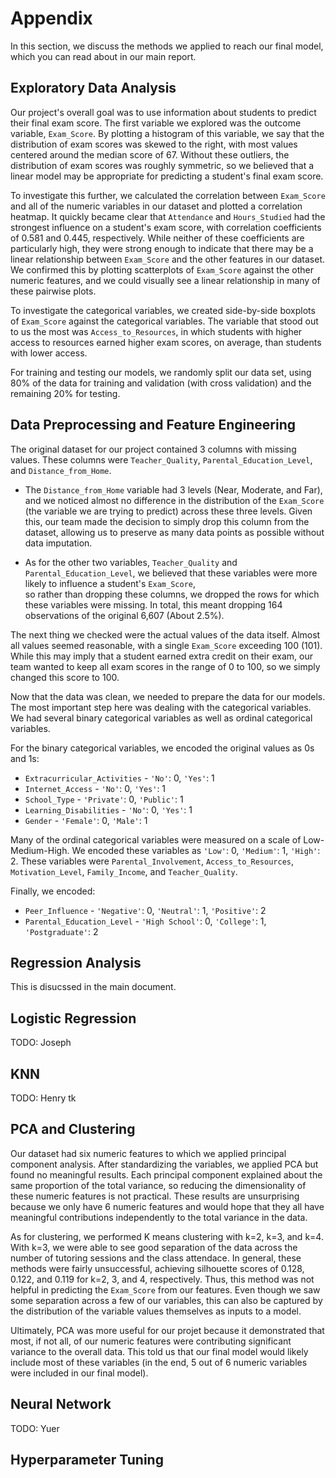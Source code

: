 # Appendix

In this section, we discuss the methods we applied to reach our final model, which you can read about in our main report.

## Exploratory Data Analysis

Our project's overall goal was to use information about students to predict their final exam score.
The first variable we explored was the outcome variable, `Exam_Score`. 
By plotting a histogram of this variable, we say that the distribution of exam scores was skewed to the right, with most values centered around the median score of 67.
Without these outliers, the distribution of exam scores was roughly symmetric, so we believed that a linear model may be appropriate for predicting a student's final exam score.

To investigate this further, we calculated the correlation between `Exam_Score` and all of the numeric variables in our dataset and plotted a correlation heatmap.
It quickly became clear that `Attendance` and `Hours_Studied` had the strongest influence on a student's exam score, with correlation coefficients of 0.581 and 0.445, respectively.
While neither of these coefficients are particularly high, they were strong enough to indicate that there may be a linear relationship between `Exam_Score` and the other features in our dataset.
We confirmed this by plotting scatterplots of `Exam_Score` against the other numeric features, and we could visually see a linear relationship in many of these pairwise plots.

To investigate the categorical variables, we created side-by-side boxplots of `Exam_Score` against the categorical variables.
The variable that stood out to us the most was `Access_to_Resources`, in which students with higher access to resources earned higher exam scores, on average, than students with lower access.

For training and testing our models, we randomly split our data set, using 80% of the data for training and validation (with cross validation) and the remaining 20% for testing.

## Data Preprocessing and Feature Engineering

The original dataset for our project contained 3 columns with missing values. These columns were `Teacher_Quality`, `Parental_Education_Level`, and `Distance_from_Home`.

* The `Distance_from_Home` variable had 3 levels (Near, Moderate, and Far), and we noticed almost no difference in the distribution of the `Exam_Score` (the variable we are trying to predict)
across these three levels. Given this, our team made the decision to simply drop this column from the dataset, allowing us to preserve as many data points as possible without data imputation.

* As for the other two variables, `Teacher_Quality` and `Parental_Education_Level`, we believed that these variables were more likely to influence a student's `Exam_Score`,  	
so rather than dropping these columns, we dropped the rows for which these variables were missing. In total, this meant dropping 164 observations of the original 6,607 (About 2.5%).

The next thing we checked were the actual values of the data itself. Almost all values seemed reasonable, with a single `Exam_Score` exceeding 100 (101).
While this may imply that a student earned extra credit on their exam, our team wanted to keep all exam scores in the range of 0 to 100, so we simply changed this score to 100.

Now that the data was clean, we needed to prepare the data for our models. The most important step here was dealing with the categorical variables. We had several binary categorical variables as well as ordinal categorical variables.

For the binary categorical variables, we encoded the original values as 0s and 1s:

* `Extracurricular_Activities` - `'No'`: 0, `'Yes'`: 1
* `Internet_Access` - `'No'`: 0, `'Yes'`: 1
* `School_Type` - `'Private'`: 0, `'Public'`: 1
* `Learning_Disabilities` - `'No'`: 0, `'Yes'`: 1
* `Gender` - `'Female'`: 0, `'Male'`: 1

Many of the ordinal categorical variables were measured on a scale of Low-Medium-High. We encoded these variables as `'Low'`: 0, `'Medium'`: 1, `'High'`: 2.
These variables were `Parental_Involvement`, `Access_to_Resources`, `Motivation_Level`, `Family_Income`, and `Teacher_Quality`.

Finally, we encoded:

* `Peer_Influence` - `'Negative'`: 0, `'Neutral'`: 1, `'Positive'`: 2
* `Parental_Education_Level` - `'High School'`: 0, `'College'`: 1, `'Postgraduate'`: 2

## Regression Analysis

This is disucssed in the main document.

## Logistic Regression

TODO: Joseph

## KNN

TODO: Henry tk

## PCA and Clustering

Our dataset had six numeric features to which we applied principal component analysis.
After standardizing the variables, we applied PCA but found no meaningful results.
Each principal component explained about the same proportion of the total variance, so reducing the dimensionality of these numeric features is not practical.
These results are unsurprising because we only have 6 numeric features and would hope that they all have meaningful contributions independently to the total variance in the data.

As for clustering, we performed K means clustering with k=2, k=3, and k=4.
With k=3, we were able to see good separation of the data across the number of tutoring sessions and the class attendace.
In general, these methods were fairly unsuccessful, achieving silhouette scores of 0.128, 0.122, and 0.119 for k=2, 3, and 4, respectively.
Thus, this method was not helpful in predicting the `Exam_Score` from our features.
Even though we saw some separation across a few of our variables, this can also be captured by the distribution of the variable values themselves as inputs to a model.

Ultimately, PCA was more useful for our projet because it demonstrated that most, if not all, of our numeric features were contributing significant variance to the overall data.
This told us that our final model would likely include most of these variables (in the end, 5 out of 6 numeric variables were included in our final model).

## Neural Network

TODO: Yuer

## Hyperparameter Tuning

